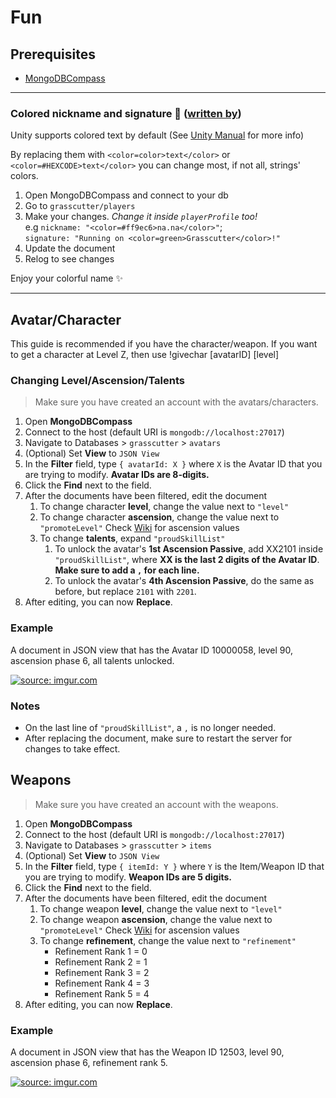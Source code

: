 # Fun
## Prerequisites
- [MongoDBCompass](https://www.mongodb.com/try/download/compass)

***

### Colored nickname and signature :peacock: ([written by](https://github.com/actuallyeunha))
Unity supports colored text by default (See [Unity Manual](https://docs.unity3d.com/Packages/com.unity.ugui@1.0/manual/StyledText.html) for more info)

By replacing them with `<color=color>text</color>` or `<color=#HEXCODE>text</color>` you can change most, if not all, strings' colors.


1. Open MongoDBCompass and connect to your db
2. Go to `grasscutter/players`
3. Make your changes. *Change it inside `playerProfile` too!* <br>
        e.g  `nickname: "<color=#ff9ec6>na.na</color>"`; <br>
        `signature: "Running on <color=green>Grasscutter</color>!"`
4. Update the document
5. Relog to see changes

Enjoy your colorful name :sparkles:


***
## Avatar/Character
This guide is recommended if you have the character/weapon. If you want to get a character at Level Z, then use !givechar [avatarID] [level]
### Changing Level/Ascension/Talents
> Make sure you have created an account with the avatars/characters.
1. Open **MongoDBCompass**
2. Connect to the host (default URI is `mongodb://localhost:27017`)
3. Navigate to Databases > `grasscutter` > `avatars`
4. (Optional) Set **View** to `JSON View`
5. In the **Filter** field, type `{ avatarId: X }` where `X` is the Avatar ID that you are trying to modify. **Avatar IDs are 8-digits.**
6. Click the **Find** next to the field. 
7. After the documents have been filtered, edit the document
	1. To change character **level**, change the value next to `"level"`
	2. To change character **ascension**, change the value next to `"promoteLevel"`
		 Check [Wiki](https://genshin-impact.fandom.com/wiki/Characters#:~:text=one%20Acquaint%20Fate.-,Ascension%20Phase,-Max%20Char.%20Level) for ascension values
	3. To change **talents**, expand `"proudSkillList"`
		1. To unlock the avatar's **1st Ascension Passive**, add XX2101 inside `"proudSkillList"`, where **XX is the last 2 digits of the Avatar ID**. **Make sure to add a `,` for each line.** 
		2. To unlock the avatar's **4th Ascension Passive**, do the same as before, but replace `2101` with `2201`.
8. After editing, you can now **Replace**.

### Example
A document in JSON view that has the Avatar ID 10000058, level 90, ascension phase 6, all talents unlocked.

<a href="https://imgur.com/ZJf6L3K"><img src="https://i.imgur.com/ZJf6L3K.png" title="source: imgur.com" /></a>


### Notes
- On the last line of `"proudSkillList"`, a `,` is no longer needed. 
- After replacing the document, make sure to restart the server for changes to take effect. 


## Weapons
> Make sure you have created an account with the weapons.
1. Open **MongoDBCompass**
2. Connect to the host (default URI is `mongodb://localhost:27017`)
3. Navigate to Databases > `grasscutter` > `items`
4. (Optional) Set **View** to `JSON View`
5. In the **Filter** field, type `{ itemId: Y }` where `Y` is the Item/Weapon ID that you are trying to modify. **Weapon IDs are 5 digits.**
6. Click the **Find** next to the field. 
7. After the documents have been filtered, edit the document
	1. To change weapon **level**, change the value next to `"level"`
	2. To change weapon **ascension**, change the value next to `"promoteLevel"`
		 Check [Wiki](https://genshin-impact.fandom.com/wiki/Weapons#:~:text=reaching%202nd%20Ascension.-,Ascension%20Phase,-Max%20Weapon%20Level) for ascension values
	3. To change **refinement**, change the value next to `"refinement"`
		* Refinement Rank 1 = 0
		* Refinement Rank 2 = 1
		* Refinement Rank 3 = 2
		* Refinement Rank 4 = 3
		* Refinement Rank 5 = 4
8. After editing, you can now **Replace**.

### Example
A document in JSON view that has the Weapon ID 12503, level 90, ascension phase 6, refinement rank 5.

<a href="https://imgur.com/b8yW79b"><img src="https://i.imgur.com/b8yW79b.png" title="source: imgur.com" /></a>
